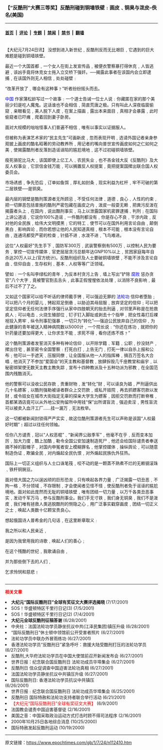### 【“反酷刑”大赛三等奖】反酷刑碰到铜墙铁壁﹕画皮﹑铜臭与泼皮–佚名(美国)

---

#### [首页](../../../..?n112410) &nbsp;|&nbsp; [评论](../../../../../epoch-comment?n112410) &nbsp;|&nbsp; [专题](../../../../../epoch-special?n112410) &nbsp;|&nbsp; [禁闻](../../../../../epoch-news?n112410) &nbsp;|&nbsp; [禁书](../../../../../books?n112410) &nbsp;|&nbsp; [翻墙](https://github.com/gfw-breaker/nogfw/blob/master/README.md?n112410)


<div class="post_content" id="artbody" itemprop="articleBody">
 <!-- article content begin -->
 <p>
  <font color="#ffffff">
   (http://www.epochtimes.com)
  </font>
  <br/>
  【大纪元7月24日讯】 没想到进入新世纪﹐反酷刑反而无比艰巨﹐它遇到的巨大难题是碰到铜墙铁壁。
 </p>
 <p>
  最近一个大国首都﹐一个女人在街上发宣传品﹐被便衣警察暴打得休克﹐人皆逃避﹐该凶手竟将休克女士拖入立交桥下强奸。──揭露此事者在该国内会立即逮捕﹐在该国外则无人相信﹐处处碰壁﹕
 </p>
 <p>
  “改革开放了﹐哪会有这种事﹖”听者纷纷摇头而去。
 </p>
 <p>
  <ok href="http://www3.epochtimes.com/news/epochnews/main/2.html">
   <font color="blue">
    中国
   </font>
  </ok>
  作家蒲松龄写过一个故事﹕一个道士告诫一位士人说﹕你藏匿在家的那个美丽少妇是吃人魔鬼。这话谁也不会相信﹐简直荒唐之极。只有叫此人深夜临窗偷窥﹐亲眼看见﹐美人脱下人皮﹐在案上描画﹐露出本来面目﹐真相才会暴露﹐此时偷窥者已吓瘫﹐爬着回到妻子卧房。
 </p>
 <p>
  面对大规模的咄咄怪事人们普遍不相信﹐唯有以事实以证据服人。
 </p>
 <p>
  但被称为表演艺术家的“民主先生”可画新皮﹐忽而表现开明﹐选请外国记者亲身参观披上画皮的酷名昭著的劳动教养所﹐用记者的嘴向普世宣传画皮如何之仁如何之美﹐使揭露酷刑者反落到造谣诬陷的尴尬境地﹐这不过初碰铜墙铁壁。
 </p>
 <p>
  瘦死骆驼比马大﹐该国即使上亿工人﹑农民失业﹐也不吝金钱大反《反酷刑》及大反人权事业﹐它崇信金钱万能﹐可以搁置反人权提案﹐竟把提案国撵出联合国人权委员会。
 </p>
 <p>
  市场诱惑﹐争先恐后﹐订单如鱼饵﹐厚礼如封条﹐现实利益为杠杆﹐牢不可破的第二层铁壁──是铜臭。
 </p>
 <p>
  最内层的钢壁是酷刑策源者无所顾忌﹐不受任何法律﹑道德﹑良心﹑人性的约束﹐把一切罪恶包括普施的酷刑严密包藏在画皮之内﹐泼皮一般耍无赖﹐把粪污反泼在揭露者头上﹐在国内﹐说出酷刑事实﹐马上以泄露国家机密罪逮捕﹑判刑﹔在国际上讲公道话﹐它说你100%造谣﹐一件酷刑都没有﹐你是存心不良﹐干涉内政﹐反对他的全民族﹐给伟大文明摸黑﹔它的特工﹑使节可以在国外利用言论自由﹐颠倒黑白﹐影响舆论﹐而你若想让他的人民知道真相﹐根本不可能﹐根本没有言论自由﹐连通讯都受严密的检查﹐针插不进﹐水泼不进﹐飞鸟难进。
 </p>
 <p>
  这位“人权最好”先生手下﹐国防军300万﹐武装警察倒有500万﹐以控制人民为要务﹐掌控一切宣传媒体﹐官吏层层贪污总额年达GNP10%以上﹐贫困家庭每年自杀达20万人以上(官方统计)。反酷刑组织及人士要破铜墙铁壁﹐不能不涉及言论自由﹑信仰自由﹑生存权利﹑基本﹑人权等等广泛领域。
 </p>
 <p>
  譬如﹕一个名叫李绿松的青年﹐为反本村贪污上告﹐墙上写出“铲除
  <ok href="http://www.dajiyuan.com/news/epochnews/news/Focus.asp?Focus_ID=315">
   <font color="blue">
    腐败
   </font>
  </ok>
  惩办贪官”八个大字﹐竟被警官割去舌头﹐此事正假惺惺依法处理﹐以消除不良影响﹐最后不过不了了之。
 </p>
 <p>
  又如这个国家可以给不听话的律师戴手铐﹐可以强迫无罪的
  <ok href="http://falundafa.org">
   <font color="blue">
    法轮功
   </font>
  </ok>
  信仰者堕胎﹔可以把八个月的婴儿﹐铐起双足倒悬﹐以胁迫其母屈服﹐放弃坚定的信仰﹔可以把坚定信仰者无任何法律手序强行从家中四肢朝天的抬去刑逼﹐对邻里声称是在抢救疯人﹔可以电击﹑火烧生殖部位﹐钉子钉入脚趾或剥去十个指甲﹐把女性毒打后裸裎投入男牢﹐纵令刑事犯强暴﹐一切只为“转化”──强迫公民放弃自己的信仰﹐为此健康的青年被送入精神病院数以5000计﹐一个院长说﹕“你还在炼功﹐就把你的针药量还要加得更大﹐让你求生不能﹐求死不得﹐看你还炼不炼﹖”
 </p>
 <p>
  这个酷刑策源者发誓消灭多种有神论信仰﹐以开除学籍﹑军籍﹑公职﹐抄没财产﹐撵出住宅﹐甚至密令全国警察﹕打死白打﹐上告无门﹐打死一律以自杀上报和公布﹔他可以一手遮天﹑压服同僚﹐让全国服从他一人的指挥棒﹐搞百万签名大合唱﹐他消灭了不参加“爱国会”的天主教和基督教﹐放肆拆毁几千座教堂和庙宇﹐以秘密绑架使无数天主教主教失踪﹐宣布十四种教派及十五种功派为邪教﹐在全国范围内残酷消灭。
 </p>
 <p>
  他的警察可以没收公民存款﹐贵重财物﹐发“转化”财﹐可以诬良为娼﹐严刑逼供出几十名嫖客﹐以酷刑强勒被诬者群众上交罚款﹐或私开妓院﹐再去抓嫖客罚款以发财﹐或令妓女在城市大街指定无辜的探亲大学生为嫖客﹐因拒交罚款而打断脊椎﹐首都某酒店竟可以从外地公安拘留所中用钱“保”出所谓盲流﹐强迫卖淫﹐男性盲流可以被卖入血汗工厂……挂一漏万﹐无法枚举。
 </p>
 <p>
  这一切都被新闻封锁得严严实实﹐故这位酷刑策源者先生可以声称是该国“人权最好时期”﹗超过以往任何领袖。
 </p>
 <p>
  任你八方谴责﹐冠以“人权恶棍”﹑“新闻界公敌季军”﹐他毫不在乎﹐反而变本加厉﹐加大力度﹐酷上加酷﹐勒令全国公安加速制造死尸﹐他还会给国际谴责者奉送摘不掉的脏帽子﹐对国内申冤者安上模糊罪名﹐他掌控媒体﹐操纵舆论﹐可以随意制造伪证﹐欺骗全民﹐对内煽起全民仇恨﹐对外煽起民族仇外狂热。
 </p>
 <p>
  国际上一切正义组织与人士口诛笔筏﹐咬不动的是一颗蒸不熟煮不烂的无赖钢滚珠﹑铁杆铜豌豆。
 </p>
 <p>
  面对借大国之力以逞凶顽的巨形恐龙﹐只有唤起各界力量﹐广泛揭露一切丑恶﹐不拘一格﹐不分领域﹐不存限制﹐才会使闻者见怪不怪﹐使反酷刑者免于谣诬的尴尬境地。面对如此庞然而无耻的铜墙铁壁﹐唯有团结一切力量﹐以万千各类丑恶事实﹐发动千军万马﹐参与反酷刑事业。我们手无寸铁﹐我们身无铜臭﹐我们不是泼皮﹐我们唯有拯救人类逃脱酷刑的恻隐之心﹐用广泛事实戳穿画皮﹐团结一切正义之士﹐唤起人类数十亿颗宝贵良心。
 </p>
 <p>
  想起俄国诗人普希金的几句话﹐在这里断章取义﹕
 </p>
 <p>
  我之所以和人民亲近﹐
 </p>
 <p>
  是因为我曾用我的诗歌﹐唤起人们的善心﹔
 </p>
 <p>
  在这个残酷的世纪﹐我歌诵自由﹐
 </p>
 <p>
  并为那些倒下去的人们﹐
 </p>
 <p>
  乞求怜悯和慈悲﹗
  <br/>
  <font color="#ffffff">
   (http://www.dajiyuan.com)
  </font>
 </p>
 <hr/>
 <p>
  <b>
   <font color="red">
    相关文章
   </font>
  </b>
  <br/>
 </p>
 <li>
  <ok href="newscontent.asp?ID=110595" target="_blank">
   <b>
    大纪元“国际反酷刑日”全球有奖征文大赛评选揭晓
   </b>
  </ok>
  (7/17/2001)
  <li>
   <ok href="newscontent.asp?ID=106567" target="_blank">
    SOS！华盛顿特区千里行日记(3)
   </ok>
   (7/5/2001)
   <li>
    <ok href="newscontent.asp?ID=106260" target="_blank">
     SOS！华盛顿特区千里行日记(2)
    </ok>
    (7/4/2001)
    <li>
     <ok href="newscontent.asp?ID=104263" target="_blank">
      <b>
       大纪元全球反酷刑征稿答谢
      </b>
     </ok>
     (6/28/2001)
     <li>
      <ok href="newscontent.asp?ID=104173" target="_blank">
       中央社：法国法轮功学员静坐抗议中共(江泽民集团)镇压升级
      </ok>
      (6/28/2001)
      <li>
       <ok href="newscontent.asp?ID=103955" target="_blank">
        “国际反酷刑日”休士顿中领馆前公开受害者照片
       </ok>
       (6/27/2001)
       <li>
        <ok href="newscontent.asp?ID=103938" target="_blank">
         法轮功学员中联办外冒雨练功
        </ok>
        (6/27/2001)
        <li>
         <ok href="newscontent.asp?ID=103876" target="_blank">
          香港法轮功学员“反酷刑日”紧急呼吁：救援大陆受酷刑打压的法轮功学员
         </ok>
         (6/27/2001)
         <li>
          <ok href="newscontent.asp?ID=103758" target="_blank">
           反酷刑,大华府法轮功学员在中国大使馆前召开新闻发布会
          </ok>
          (6/27/2001)
          <li>
           <ok href="newscontent.asp?ID=103745" target="_blank">
            世界日报：纪念联合国反酷刑日 法轮功成员华埠集会
           </ok>
           (6/27/2001)
           <li>
            <ok href="newscontent.asp?ID=103696" target="_blank">
             反酷刑日 信众促调查中国迫害法轮功真相
            </ok>
            (6/27/2001)
            <li>
             <ok href="newscontent.asp?ID=103634" target="_blank">
              法国法轮功学员静坐抗议中共镇压升级
             </ok>
             (6/27/2001)
             <li>
              <ok href="newscontent.asp?ID=103423" target="_blank">
               国际反酷刑日: 香港法轮功学员抗议中共镇压
               <br/>
              </ok>
              (6/26/2001)
              <li>
               <ok href="newscontent.asp?ID=103119" target="_blank">
                世界日报﹕纪念联合国反酷刑日 法轮功成员华埠集会
               </ok>
               (6/25/2001)
               <li>
                <ok href="newscontent.asp?ID=101841" target="_blank">
                 反酷刑日 国际特赦和法轮功支持者联合举行活动
                </ok>
                (6/21/2001)
                <li>
                 <ok href="newscontent.asp?ID=97082" target="_blank">
                  <font color="red">
                   【大纪元“国际反酷刑日”全球有奖征文大赛】
                  </font>
                 </ok>
                 (6/9/2001)
                 <li>
                  <ok href="newscontent.asp?ID=47957" target="_blank">
                   法国教会谴责中国迫害基督徒
                  </ok>
                  (2/16/2001)
                  <li>
                   <ok href="newscontent.asp?ID=47913" target="_blank">
                    美国之音：中国采取政治运动方式打击时顾不得司法程序
                   </ok>
                   (2/16/2001)
                   <li>
                    <ok href="newscontent.asp?ID=6524" target="_blank">
                     2000年10月25日各地综合消息
                    </ok>
                    (10/25/2000)
                    <li>
                     <ok href="newscontent.asp?ID=5747" target="_blank">
                      国际特赦发起反酷刑运动
                     </ok>
                     (10/19/2000)
                     <br/>
                     <!-- article content end -->
                     <div id="below_article_ad">
                     </div>
                    </li>
                   </li>
                  </li>
                 </li>
                </li>
               </li>
              </li>
             </li>
            </li>
           </li>
          </li>
         </li>
        </li>
       </li>
      </li>
     </li>
    </li>
   </li>
  </li>
 </li>
</div>


---

原文链接：https://www.epochtimes.com/gb/1/7/24/n112410.htm